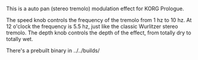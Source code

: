 This is a auto pan (stereo tremolo) modulation effect for KORG Prologue.

The speed knob controls the frequency of the tremolo from 1 hz to 10 hz. At 12 o'clock the frequency is 5.5 hz, just like the classic Wurlitzer stereo tremolo.
The depth knob controls the depth of the effect, from totally dry to totally wet.

There's a prebuilt binary in ../../builds/
